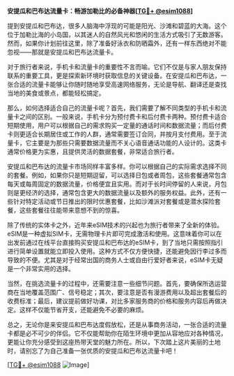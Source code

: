 **安提瓜和巴布达流量卡：畅游加勒比的必备神器[[TG💪+ @esim1088](https://t.me/s/esim1088)]**

提到安提瓜和巴布达，很多人脑海中浮现的可能是阳光、沙滩和碧蓝的大海。这个位于加勒比海的小岛国，以其迷人的自然风光和悠闲的生活方式吸引了无数游客。然而，如果你计划前往这里，除了准备好泳衣和防晒霜外，还有一样东西绝对不能忽视——那就是安提瓜和巴布达流量卡。

对于旅行者来说，手机卡和流量卡的重要性不言而喻。它们不仅是与家人朋友保持联系的重要工具，更是探索新环境时获取信息的关键设备。在安提瓜和巴布达，一张合适的流量卡能够让你随时随地享受高速网络服务，无论是导航、翻译还是查找当地的美食或景点，都能轻松搞定。

那么，如何选择适合自己的流量卡呢？首先，我们需要了解不同类型的手机卡和流量卡之间的区别。一般来说，手机卡分为预付费卡和后付费卡两种。预付费卡适合短期使用，用户可以根据自己的需求购买一定量的通话时间和数据流量；而后付费卡则更适合长期居住或工作的人群，通常需要签订合同，并按月支付费用。至于流量卡，它主要是为那些只需要数据流量而不关心语音通话功能的人设计的。这类卡通常价格更为实惠，且提供灵活的数据套餐，非常适合旅行者。

安提瓜和巴布达的流量卡市场同样丰富多样。你可以根据自己的实际需求选择不同的套餐。例如，如果你只是短期逗留，可以选择日包或者周包，这些套餐通常包含每天或每周固定的数据流量，价格便宜且实用。而对于长时间停留的人来说，月包则是更经济的选择，通常包含更大的数据流量以及额外的服务权益。此外，还有一些针对特定活动或节日推出的限时优惠套餐，比如沙滩派对套餐或是潜水探险套餐，这些套餐往往能带来意想不到的惊喜。

除了传统的实体卡之外，近年来eSIM技术的兴起也为旅行者带来了全新的体验。eSIM是一种虚拟SIM卡，无需物理卡片即可完成激活和使用。这意味着你可以在出发前通过在线平台直接购买安提瓜和巴布达的eSIM卡，到了当地只需按照指引进行简单设置就能立即投入使用。这种方式不仅方便快捷，还能避免因行李过多而导致的不便。尤其是对于经常出国的商务人士或自由行爱好者来说，eSIM卡无疑是一个非常实用的选择。

当然，在挑选流量卡的过程中，还需要注意一些细节问题。首先，要确保所选运营商在当地覆盖范围广、信号稳定；其次，要注意是否有漫游费用以及超出套餐后的收费标准；最后，建议提前做好功课，对比多家服务商的价格和服务内容后再做决定。这样不仅能节省开支，还能避免不必要的麻烦。

总之，无论你是来安提瓜和巴布达度假放松，还是从事商务活动，一张合适的流量卡都是必不可少的伴侣。它不仅能帮助你在陌生环境中更加从容地应对各种情况，更能让你充分感受到这座热带天堂的魅力所在。所以，下次踏上这片美丽的土地时，请别忘了为自己准备一张优质的安提瓜和巴布达流量卡吧！

[[TG💪+ @esim1088](https://t.me/s/esim1088) ![Image](https://i.postimg.cc/4NQfJmqS/Snipaste-2025-05-13-00-14-12.png)]